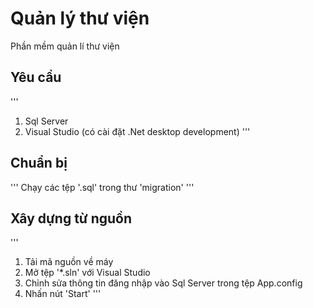 # Quản lý thư viện
Phần mềm quản lí thư viện

## Yêu cầu
'''
  1. Sql Server
  2. Visual Studio (có cài đặt .Net desktop development)
'''

## Chuẩn bị
'''
  Chạy các tệp '.sql' trong thư 'migration'
'''

## Xây dựng từ nguồn
'''
  1. Tải mã nguồn về máy
  2. Mở tệp '*.sln' với Visual Studio
  3. Chỉnh sửa thông tin đăng nhập vào Sql Server trong tệp App.config
  4. Nhấn nút 'Start'
'''
